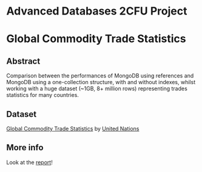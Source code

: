 # Advanced Databases 2CFU Project
# Global Commodity Trade Statistics 

## Abstract
Comparison between the performances of MongoDB using references and MongoDB using a one-collection structure, with and without indexes, whilst working with a huge dataset (~1GB, 8+ million rows) representing trades statistics for many countries.


## Dataset
[Global Commodity Trade Statistics](https://www.kaggle.com/unitednations/global-commodity-trade-statistics) by [United Nations](https://www.kaggle.com/unitednations)

## More info
Look at the [report](report.md)!